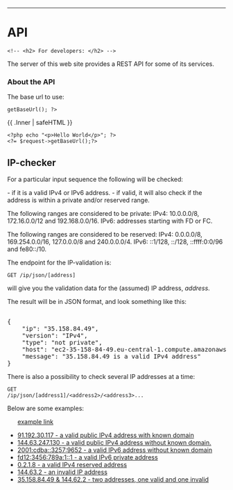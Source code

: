 ----
API
=========================

<!-- <div class="developers"> -->
    <!-- <h2> For developers: </h2> -->
<!-- <p>The server of this web site provides a REST API for the IP-checker, geolocator and the weather utility.</p> -->
<p>The server of this web site provides a REST API for some of its services.</p>

<h3> About the API </h3>

<p>The base url to use:</p>

<code><?php $request->getBaseUrl(); ?></code>

{{ .Inner | safeHTML }}
<!--
{{< php >}} -->
```
<?php echo "<p>Hello World</p>"; ?>
<?= $request->getBaseUrl();?>
```
<!-- {{< /php >}} -->

<h2>IP-checker</h2>
<p>For a particular input sequence the following will be checked:</p>
- if it is a valid IPv4 or IPv6 address.
- if valid, it will also check if the address is within a private and/or reserved range.

The following ranges are considered to be private:
IPv4: 10.0.0.0/8, 172.16.0.0/12 and 192.168.0.0/16.
IPv6: addresses starting with FD or FC.

The following ranges are considered to be reserved:
IPv4: 0.0.0.0/8, 169.254.0.0/16, 127.0.0.0/8 and 240.0.0.0/4.
IPv6: ::1/128, ::/128, ::ffff:0:0/96 and fe80::/10.</p>

<p>The endpoint for the IP-validation is:</p>

<!-- http://www.student.bth.se/~annd16/dbwebb-kurser/ramverk1/me/redovisa/htdoc/ip/json/[address] -->

<code>GET /ip/json/[address]</code>

<p>will give you the validation data for the (assumed) IP address, <em>address</em>.</p>

<p>The result will be in JSON format, and look something like this:</p>

<pre>

{
    "ip": "35.158.84.49",
    "version": "IPv4",
    "type": "not private",
    "host": "ec2-35-158-84-49.eu-central-1.compute.amazonaws.com",
    "message": "35.158.84.49 is a valid IPv4 address"
}
</pre>

<p>There is also a possibility to check several IP addresses at a time:</p>

<code>GET /ip/json/[address1]/\<address2\>/\<address3\>...</code>

<!-- &ltaddress2&gt/&ltaddress3&gt... -->


<p>Below are some examples:</p>

<ul>

[example link](http://example.com/)
<!-- <li><a href="http://localhost:8081/dbwebb/ramverk1/me/redovisa/htdocs/ip/json/35.158.84.49">91.192.30.117   - a valid public IPv4 address with known domain.</a></li>
<li><a href="http://localhost:8081/dbwebb/ramverk1/me/redovisa/htdocs/ip/json/144.63.247.130">144.63.247.130    - a valid public IPv4 address without known domain.</a></li>

<li><a href="http://localhost:8081/dbwebb/ramverk1/me/redovisa/htdocs/ip/json/2001:cdba::3257:9652">2001:cdba::3257:9652    - a valid IPv6 address without known domain</a></li>
<li><a href="http://localhost:8081/dbwebb/ramverk1/me/redovisa/htdocs/ip/json/fd12:3456:789a:1::1">fd12:3456:789a:1::1    - a valid IPv6 private address</a></li>
<li><a href="http://localhost:8081/dbwebb/ramverk1/me/redovisa/htdocs/ip/json/0.2.1.8">0.2.1.8    - a valid IPv4 reserved address</a></li>
<li><a href="http://localhost:8081/dbwebb/ramverk1/me/redovisa/htdocs/ip/json/144.63.2">144.63.2    -  an invalid IP address.</a></li>

<li><a href="http://localhost:8081/dbwebb/ramverk1/me/redovisa/htdocs/ip/json/35.158.84.49/144.62.2">35.158.84.49 &amp 144.62.2   - two adresses, one valid and one invalid.</a></li> -->

</ul>


- [91.192.30.117 - a valid public IPv4 address with known domain](http://localhost:8081/dbwebb/ramverk1/me/redovisa/htdocs/ip/json/91.192.30.117)
- [144.63.247.130    - a valid public IPv4 address without known domain.](http://localhost:8081/dbwebb/ramverk1/me/redovisa/htdocs/ip/json/144.63.247.130)
- [2001:cdba::3257:9652    - a valid IPv6 address without known domain](http://localhost:8081/dbwebb/ramverk1/me/redovisa/htdocs/ip/json/2001:cdba::3257:9652)
- [fd12:3456:789a:1::1    - a valid IPv6 private address](http://localhost:8081/dbwebb/ramverk1/me/redovisa/htdocs/ip/json/fd12:3456:789a:1::1)
- [0.2.1.8    - a valid IPv4 reserved address](http://localhost:8081/dbwebb/ramverk1/me/redovisa/htdocs/ip/json/0.2.1.8)
- [144.63.2    -  an invalid IP address](http://localhost:8081/dbwebb/ramverk1/me/redovisa/htdocs/ip/json/144.63.2)
- [35.158.84.49 & 144.62.2   - two addresses, one valid and one invalid](http://localhost:8081/dbwebb/ramverk1/me/redovisa/htdocs/ip/json/35.158.84.49/144.62.2)


<!-- <h3>Geo-locator</h3> -->
